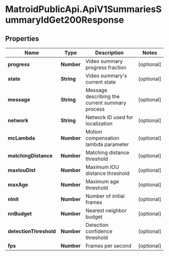 # MatroidPublicApi.ApiV1SummariesSummaryIdGet200Response

## Properties

Name | Type | Description | Notes
------------ | ------------- | ------------- | -------------
**progress** | **Number** | Video summary progress fraction | [optional] 
**state** | **String** | Video summary&#39;s current state | [optional] 
**message** | **String** | Message describing the current summary process | [optional] 
**network** | **String** | Network ID used for localization | [optional] 
**mcLambda** | **Number** | Motion compensation lambda parameter | [optional] 
**matchingDistance** | **Number** | Matching distance threshold | [optional] 
**maxIouDist** | **Number** | Maximum IOU distance threshold | [optional] 
**maxAge** | **Number** | Maximum age threshold | [optional] 
**nInit** | **Number** | Number of initial frames | [optional] 
**nnBudget** | **Number** | Nearest neighbor budget | [optional] 
**detectionThreshold** | **Number** | Detection confidence threshold | [optional] 
**fps** | **Number** | Frames per second | [optional] 


